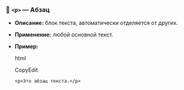 ### 📄 `<p>` — Абзац

- **Описание:** блок текста, автоматически отделяется от других.
    
- **Применение:** любой основной текст.
    
- **Пример:**
    
    html
    
    CopyEdit
    
    `<p>Это абзац текста.</p>`